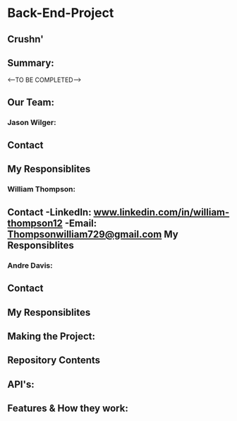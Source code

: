 # Back-End-Project
## Crushn'
## Summary:

<--TO BE COMPLETED-->

## Our Team:
### Jason Wilger:
Contact
  -
My Responsiblites
  -
### William Thompson:
Contact
  -LinkedIn: www.linkedin.com/in/william-thompson12
  -Email: Thompsonwilliam729@gmail.com
My Responsiblites
  -
### Andre Davis:
Contact
  -
My Responsiblites
  -
## Making the Project:

## Repository Contents

## API's:

## Features & How they work:
